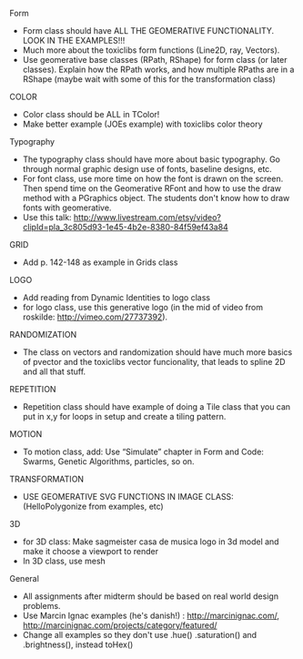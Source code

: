 Form

* Form class should have ALL THE GEOMERATIVE FUNCTIONALITY. LOOK IN THE EXAMPLES!!!
* Much more about the toxiclibs form functions (Line2D, ray, Vectors).
* Use geomerative base classes (RPath, RShape) for form class (or later classes). Explain how the RPath works, and how multiple RPaths are in a RShape (maybe wait with some of this for the transformation class) 

COLOR

* Color class should be ALL in TColor!
* Make better example (JOEs example) with toxiclibs color theory

Typography

* The typography class should have more about basic typography. Go through normal graphic design use of fonts, baseline designs, etc.
* For font class, use more time on how the font is drawn on the screen. Then spend time on the Geomerative RFont and how to use the draw method with a PGraphics object. The students don't know how to draw fonts with geomerative.
* Use this talk: http://www.livestream.com/etsy/video?clipId=pla_3c805d93-1e45-4b2e-8380-84f59ef43a84

GRID

* Add p. 142-148 as example in Grids class

LOGO

* Add reading from Dynamic Identities to logo class
* for logo class, use this generative logo (in the mid of video from roskilde: http://vimeo.com/27737392).

RANDOMIZATION

* The class on vectors and randomization should have much more basics of pvector and the toxiclibs vector funcionality, that leads to spline 2D and all that stuff.

REPETITION

* Repetition class should have example of doing a Tile class that you can put in x,y for loops in setup and create a tiling pattern.

MOTION

* To motion class, add: Use “Simulate” chapter in Form and Code: Swarms, Genetic Algorithms, particles, so on.

TRANSFORMATION

* USE GEOMERATIVE SVG FUNCTIONS IN IMAGE CLASS: (HelloPolygonize from examples, etc)

3D

* for 3D class: Make sagmeister casa de musica logo in 3d model and make it choose a viewport to render
* In 3D class, use mesh

General

* All assignments after midterm should be based on real world design problems.
* Use Marcin Ignac examples (he's danish!) : http://marcinignac.com/, http://marcinignac.com/projects/category/featured/
* Change all examples so they don't use .hue() .saturation() and .brightness(), instead toHex()